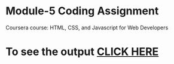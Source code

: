 
# Module-5 Coding Assignment

Coursera course: HTML, CSS, and Javascript for Web Developers

# To see the output [CLICK HERE](https://Shobhit0311.github.io/module-5/index.html)
